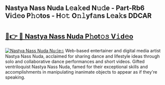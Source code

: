 ## Nastya Nass Nuda L𝚎a𝚔ed N𝚞𝚍e - Part-Rb6 Vi𝚍𝚎o P𝚑𝚘tos - H𝚘𝚝 O𝚗𝚕yf𝚊ns L𝚎a𝚔s DDCAR

# <h2><a href="http://kfczaa.oniu.top/?m=Nastya+Nass+Nuda">🔗👉 🔴 Nastya Nass Nuda P𝚑ot𝚘𝚜 V𝚒d𝚎o</a></h2>

[![Nastya Nass Nuda Nu𝚍e𝚜](https://i.imgur.com/0qMVB7G.gif)](http://kfczaa.oniu.top/?m=Nastya+Nass+Nuda)
Web-based entertainer and digital media artist Nastya Nass Nuda, acclaimed for sharing dance and lifestyle ideas through solo and collaborative dance performances and short videos. Gifted ventriloquist Nastya Nass Nuda, famed for their exceptional skills and accomplishments in manipulating inanimate objects to appear as if they're speaking.  
